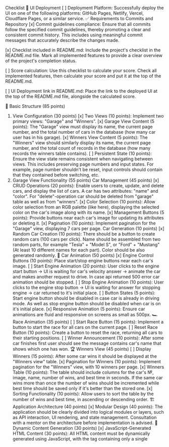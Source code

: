 Checklist
🚀 UI Deployment
[ ] Deployment Platform: Successfully deploy the UI on one of the following platforms: GitHub Pages, Netlify, Vercel, Cloudflare Pages, or a similar service.
✅ Requirements to Commits and Repository
[x] Commit guidelines compliance: Ensure that all commits follow the specified commit guidelines, thereby promoting a clear and consistent commit history. This includes using meaningful commit messages that accurately describe the changes made.

[x] Checklist included in README.md: Include the project's checklist in the README.md file. Mark all implemented features to provide a clear overview of the project's completion status.

[ ] Score calculation: Use this checklist to calculate your score. Check all implemented features, then calculate your score and put it at the top of the README.md.

[ ] UI Deployment link in README.md: Place the link to the deployed UI at the top of the README.md file, alongside the calculated score.

🏁 Basic Structure (85 points)
1. View Configuration (30 points)
[x] Two Views (10 points): Implement two primary views: "Garage" and "Winners".
[x] Garage View Content (5 points): The "Garage" view must display its name, the current page number, and the total number of cars in the database (how many car user has in his garage).
[x] Winners View Content (5 points): The "Winners" view should similarly display its name, the current page number, and the total count of records in the database (how many records the winners table contains).
[ ] Persistent State (10 points): Ensure the view state remains consistent when navigating between views. This includes preserving page numbers and input states. For example, page number shouldn't be reset, input controls should contain that they contained before switching, etc.
2. Garage View Functionality (55 points)
Car Management (45 points)
[x] CRUD Operations (20 points): Enable users to create, update, and delete cars, and display the list of cars. A car has two attributes: "name" and "color". For "delete"-operation car should be deleted from "garage" table as well as from "winners".
[x] Color Selection (10 points): Allow color selection from an RGB palette (like here), displaying the selected color on the car's image along with its name.
[x] Management Buttons (5 points): Provide buttons near each car's image for updating its attributes or deleting it.
[x] Pagination (10 points): Implement pagination for the "Garage" view, displaying 7 cars per page.
Car Generation (10 points)
[x] Random Car Creation (10 points): There should be a button to create random cars (100 cars per click). Name should be assembled from two random parts, for example "Tesla" + "Model S", or "Ford" + "Mustang" (At least 10 different names for each part). Color should be also generated randomly.
🚗 Car Animation (50 points)
[x] Engine Control Buttons (10 points): Place start/stop engine buttons near each car's image.
[ ] Start Engine Animation (20 points): User clicks to the engine start button -> UI is waiting for car's velocity answer -> animate the car and makes another request to drive. In case api returned 500 error car animation should be stopped.
[ ] Stop Engine Animation (10 points): User clicks to the engine stop button -> UI is waiting for answer for stopping engine -> car returned to it's initial place.
[ ] Button States (5 points): Start engine button should be disabled in case car is already in driving mode. As well as stop engine button should be disabled when car is on it's initial place.
[x] Responsive Animation (5 points): Ensure car animations are fluid and responsive on screens as small as 500px.
🏎️ Race Animation (35 points)
[ ] Start Race Button (15 points): Implement a button to start the race for all cars on the current page.
[ ] Reset Race Button (10 points): Create a button to reset the race, returning all cars to their starting positions.
[ ] Winner Announcement (10 points): After some car finishes first user should see the message contains car's name that shows which one has won.
🏆 Winners View (45 points)
[ ] Display Winners (15 points): After some car wins it should be displayed at the "Winners view" table.
[x] Pagination for Winners (10 points): Implement pagination for the "Winners" view, with 10 winners per page.
[x] Winners Table (10 points): The table should include columns for the car's №, image, name, number of wins, and best time in seconds. If the same car wins more than once the number of wins should be incremented while best time should be saved only if it's better than the stored one.
[x] Sorting Functionality (10 points): Allow users to sort the table by the number of wins and best time, in ascending or descending order.
🏗️ Application Architecture (40 points)
[x] Modular Design (40 points): The application should be clearly divided into logical modules or layers, such as API interaction, UI rendering, and state management. Consultation with a mentor on the architecture before implementation is advised.
📜 Dynamic Content Generation (30 points)
[x] JavaScript-Generated HTML Content (30 points): All HTML content must be dynamically generated using JavaScript, with the <body> tag containing only a single <script> tag.
🌐 Single Page Application (25 points)
[x] SPA Implementation (25 points): The application must be a Single Page Application (SPA) using either React v18+ or Angular v17+. All content must be generated using TypeScript with strict and noImplicitAny settings enabled in tsconfig.json, ensuring seamless user experience without page reloads during navigation.
📦 Bundling and Tooling (20 points)
[x] Use of Webpack or Similar (20 points): Implement Webpack or another bundling tool to compile the project into a minimal set of files, ideally one HTML file, one JS file, and one CSS file. Ensure that the configuration enforces TypeScript strict type checking.
✅ Code Quality and Standards (15 points)
[x] Eslint with Airbnb Style Guide (15 points): Code must adhere to the Airbnb ESLint configuration to maintain code quality, as outlined in the Airbnb style guide. Specific rules may be adjusted only with mentor approval, and there should be no ESLint errors or warnings.
📏 Code Organization and Efficiency (15 points)
[x] Function Modularization (10 points): Code should be organized into small, clearly named functions with specific purposes. Each function should not exceed 40 lines, reflecting strong typing and avoiding the use of magic numbers or strings.
[x] Code Duplication and Magic Numbers (5 points): Minimize code duplication and maintain readability by avoiding the use of magic numbers or strings throughout the codebase.
🎨 Prettier and ESLint Configuration (10 points)
[x] Prettier Setup (5 points): Prettier is correctly set up with two scripts in package.json: format for auto-formatting and ci:format for checking issues.
[x] ESLint Configuration (5 points): ESLint is configured with the Airbnb style guide. A lint script in package.json runs ESLint checks. Configuration files should reflect strict TypeScript settings as per tsconfig.json.
🌟 Overall Code Quality (35 points)
[ ] (Up to 35 points) Discretionary points awarded by the reviewer based on overall code quality, readability